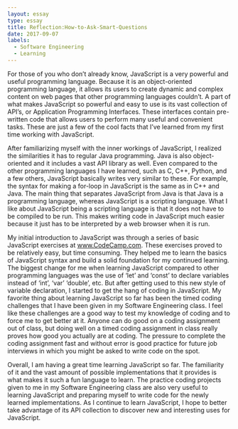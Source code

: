 ```yaml
---
layout: essay
type: essay
title: Reflection:How-to-Ask-Smart-Questions
date: 2017-09-07
labels:
  - Software Engineering
  - Learning
---
```



For those of you who don’t already know, JavaScript is a very powerful and useful programming language. Because it is an object-oriented programming language, it allows its users to create dynamic and complex content on web pages that other programming languages couldn’t. A part of what makes JavaScript so powerful and easy to use is its vast collection of API’s, or Application Programming Interfaces. These interfaces contain pre-written code that allows users to perform many useful and convenient tasks. These are just a few of the cool facts that I’ve learned from my first time working with JavaScript. 
	
After familiarizing myself with the inner workings of JavaScript, I realized the similarities it has to regular Java programming. Java is also object-oriented and it includes a vast API library as well. Even compared to the other programming languages I have learned, such as C, C++, Python, and a few others, JavaScript basically writes very similar to these. For example, the syntax for making a for-loop in JavaScript is the same as in C++ and Java. The main thing that separates JavaScript from Java is that Java is a programming language, whereas JavaScript is a scripting language. What I like about JavaScript being a scripting language is that it does not have to be compiled to be run. This makes writing code in JavaScript much easier because it just has to be interpreted by a web browser when it is run. 
	
My initial introduction to JavaScript was through a series of basic JavaScript exercises at www.CodeCamp.com. These exercises proved to be relatively easy, but time consuming. They helped me to learn the basics of JavaScript syntax and build a solid foundation for my continued learning. The biggest change for me when learning JavaScript compared to other programming languages was the use of ‘let’ and ‘const’ to declare variables instead of ‘int’, ‘var’ ‘double’, etc. But after getting used to this new style of variable declaration, I started to get the hang of coding in JavaScript. My favorite thing about learning JavaScript so far has been the timed coding challenges that I have been given in my Software Engineering class. I feel like these challenges are a good way to test my knowledge of coding and to force me to get better at it. Anyone can do good on a coding assignment out of class, but doing well on a timed coding assignment in class really proves how good you actually are at coding. The pressure to complete the coding assignment fast and without error is good practice for future job interviews in which you might be asked to write code on the spot.

Overall, I am having a great time learning JavaScript so far. The familiarity of it and the vast amount of possible implementations that it provides is what makes it such a fun language to learn. The practice coding projects given to me in my Software Engineering class are also very useful to learning JavaScript and preparing myself to write code for the newly learned implementations. As I continue to learn JavaScript, I hope to better take advantage of its API collection to discover new and interesting uses for JavaScript. 
